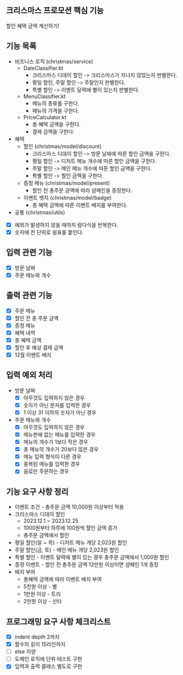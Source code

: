 ## 크리스마스 프로모션 핵심 기능
할인 혜택 금액 계산하기!

## 기능 목록
- 비즈니스 로직 (christmas/service)
  - DateClassifier.kt
    - 크리스마스 디데이 할인 -> 크리스마스가 지나지 않았는지 판별한다.
    - 평일 할인, 주말 할인 -> 주말인지 판별한다.
    - 특별 할인 -> 이벤트 달력에 별이 있는지 판별한다.
  - MenuClassifier.kt
    - 메뉴의 종류를 구한다.
    - 메뉴의 가격을 구한다.
  - PriceCalculator.kt
    - 총 혜택 금액을 구한다.
    - 결제 금액을 구한다.
- 혜택
  - 할인 (christmas/model/discount)
    - 크리스마스 디데이 할인 -> 방문 날짜에 따른 할인 금액을 구한다.
    - 평일 할인 -> 디저트 메뉴 개수에 따른 할인 금액을 구한다.
    - 주말 할인 -> 메인 메뉴 개수에 따른 할인 금액을 구한다.
    - 특별 할인 -> 할인 금액을 구한다.
  - 증정 메뉴 (christmas/model/present)
    - 할인 전 총주문 금액에 따라 샴페인을 증정한다.
  - 이벤트 뱃지 (christmas/model/badge)
    - 총 혜택 금액에 따른 이벤트 배지를 부여한다.
- 공통 (christmas/utils)
- [x] 예외가 발생하지 않을 때까지 람다식을 반복한다.
- [x] 숫자에 천 단위로 쉼표를 붙인다.

## 입력 관련 기능
- [x] 방문 날짜
- [x] 주문 메뉴와 개수

## 출력 관련 기능
- [x] 주문 메뉴
- [x] 할인 전 총 주문 금액
- [x] 증정 메뉴
- [x] 혜택 내역
- [x] 총 혜택 금액
- [x] 할인 후 예상 결제 금액
- [x] 12월 이벤트 배지

## 입력 예외 처리
- 방문 날짜
  - [x] 아무것도 입력하지 않은 경우 
  - [x] 숫자가 아닌 문자를 입력한 경우
  - [x] 1 이상 31 이하의 숫자가 아닌 경우
- 주문 메뉴와 개수
  - [x] 아무것도 입력하지 않은 경우
  - [x] 메뉴판에 없는 메뉴를 입력한 경우
  - [x] 메뉴의 개수가 1보다 작은 경우
  - [x] 총 메뉴의 개수가 20보다 많은 경우
  - [x] 메뉴 입력 형식이 다른 경우
  - [x] 중복된 메뉴를 입력한 경우
  - [x] 음료만 주문하는 경우

## 기능 요구 사항 정리
- 이벤트 조건 - 총주문 금액 10,000원 이상부터 적용
- 크리스마스 디데이 할인
  - 2023.12.1 ~ 2023.12.25
  - 1000원부터 하루에 100원씩 할인 금액 증가
  - 총주문 금액에서 할인
- 평일 할인(일 ~ 목) - 디저트 메뉴 개당 2,023원 할인
- 주말 할인(금, 토) - 메인 메뉴 개당 2,023원 할인
- 특별 할인 - 이벤트 달력에 별이 있는 경우 총주문 금액에서 1,000원 할인
- 증정 이벤트 - 할인 전 총주문 금액 12만원 이상이면 샴페인 1개 증정
- 배지 부여
  - 총혜택 금액에 따라 이벤트 배지 부여
  - 5천원 이상 - 별
  - 1만원 이상 - 트리
  - 2만원 이상 - 산타

## 프로그래밍 요구 사항 체크리스트
- [x] indent depth 2까지
- [x] 함수의 길이 15라인까지
- [ ] else 지양
- [ ] 도메인 로직에 단위 테스트 구현
- [x] 입력과 출력 클래스 별도로 구현